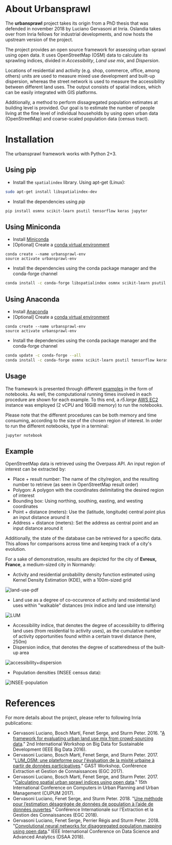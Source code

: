 # About Urbansprawl

The **urbansprawl** project takes its origin from a PhD thesis that was
defended in november 2018 by Luciano Gervasoni at Inria. Oslandia takes over
from Inria fellows for industrial developments, and now hosts the upstream
version of the project.

The project provides an open source framework for assessing urban sprawl using
open data. It uses OpenStreetMap (OSM) data to calculate its sprawling indices,
divided in *Accessibility*, *Land use mix*, and *Dispersion*.

Locations of residential and activity (e.g. shop, commerce, office, among
others) units are used to measure mixed use development and built-up
dispersion, whereas the street network is used to measure the accessibility
between different land uses. The output consists of spatial indices, which can
be easily integrated with GIS platforms.

Additionally, a method to perform dissagregated population estimates at
building level is provided. Our goal is to estimate the number of people living
at the fine level of individual households by using open urban data
(OpenStreetMap) and coarse-scaled population data (census tract).

# Installation

The urbansprawl framework works with Python 2+3.

## Using pip

- Install the ```spatialindex``` library. Using apt-get (Linux):
```sh
sudo apt-get install libspatialindex-dev
```
- Install the dependencies using *pip*
```sh
pip install osmnx scikit-learn psutil tensorflow keras jupyter
```

## Using Miniconda

- Install [Miniconda](https://conda.io/miniconda.html)
- [Optional] Create a [conda virtual environment](http://conda.pydata.org/docs/using/envs.html) 
```
conda create --name urbansprawl-env
source activate urbansprawl-env
```

- Install the dependencies using the conda package manager and the conda-forge channel
```sh
conda install -c conda-forge libspatialindex osmnx scikit-learn psutil tensorflow keras jupyter
```

## Using Anaconda

- Install [Anaconda](https://www.anaconda.com/download)
- [Optional] Create a [conda virtual environment](http://conda.pydata.org/docs/using/envs.html) 
```
conda create --name urbansprawl-env
source activate urbansprawl-env
```

- Install the dependencies using the conda package manager and the conda-forge channel
```sh
conda update -c conda-forge --all
conda install -c conda-forge osmnx scikit-learn psutil tensorflow keras jupyter
```

## Usage

The framework is presented through
different
[examples](https://github.com/lgervasoni/urbansprawl/tree/master/examples) in
the form of notebooks. As well, the computational running times involved in
each procedure are shown for each example. To this end, a
_r5.large_ [AWS EC2](https://aws.amazon.com/ec2/) instance was employed (2 vCPU
and 16GiB memory) to run the notebooks.

Please note that the different procedures can be both memory and time
consuming, according to the size of the chosen region of interest. In order to
run the different notebooks, type in a terminal:

```sh
jupyter notebook
```

## Example

OpenStreetMap data is retrieved using the Overpass API. An input region of
interest can be extracted by:

* Place + result number: The name of the city/region, and the resulting number to retrieve (as seen in OpenStreetMap result order)
* Polygon: A polygon with the coordinates delimitating the desired region of interest
* Bounding box: Using northing, southing, easting, and westing coordinates
* Point + distance (meters): Use the (latitude, longitude) central point plus an input distance around it
* Address + distance (meters): Set the address as central point and an input distance around it

Additionally, the state of the database can be retrieved for a specific data.
This allows for comparisons across time and keeping track of a city's
evolution.

For a sake of demonstration, results are depicted for the city of **Evreux,
France**, a medium-sized city in Normandy:

- Activity and residential probability density function estimated using Kernel
  Density Estimation (KDE), with a 100m-sized grid

![land-use-pdf](examples/images/evreux-france-land-use-kernel-densities.png)

- Land use as a degree of co-occurence of activity and residential land uses
  within "walkable" distances (mix indice and land use intensity)

![LUM](examples/images/evreux-france-land-use-metrics.png)

- Accessibility indice, that denotes the degree of accessibility to differing
  land uses (from residential to activity uses), as the cumulative number of
  activity opportunities found within a certain travel distance (here, 250m)
- Dispersion indice, that denotes the degree of scatteredness of the built-up
  area

![accessibility+dispersion](examples/images/evreux-france-urbansprawl-metrics.png)

- Population densities (INSEE census data):

![INSEE-population](examples/images/evreux-france-insee-population.png)

# References

For more details about the project, please refer to following Inria
publications:

* Gervasoni Luciano, Bosch Martí, Fenet Serge, and Sturm Peter. 2016. "[A framework for evaluating urban land use mix from crowd-sourcing data](https://hal.inria.fr/hal-01396792)." 2nd International Workshop on Big Data for Sustainable Development (IEEE Big Data 2016).
* Gervasoni Luciano, Bosch Martí, Fenet Serge, and Sturm Peter. 2017. "[LUM_OSM: une plateforme pour l'évaluation de la mixité urbaine à partir de données participatives](https://hal.inria.fr/hal-01548341)." GAST Workshop, Conférence Extraction et Gestion de Connaissances (EGC 2017).
* Gervasoni Luciano, Bosch Martí, Fenet Serge, and Sturm Peter. 2017. "[Calculating spatial urban sprawl indices using open data](https://hal.inria.fr/hal-01535469)." 15th International Conference on Computers in Urban Planning and Urban Management (CUPUM 2017).
* Gervasoni Luciano, Fenet Serge, and Sturm Peter. 2018. "[Une méthode pour l’estimation désagrégée de données de population à l’aide de données ouvertes](https://hal.inria.fr/hal-01667975)." Conférence Internationale sur l'Extraction et la Gestion des Connaissances (EGC 2018).
* Gervasoni Luciano, Fenet Serge, Perrier Régis and Sturm Peter. 2018. "[Convolutional neural networks for disaggregated population mapping using open data](https://hal.inria.fr/hal-01852585)." IEEE International Conference on Data Science and Advanced Analytics (DSAA 2018).
